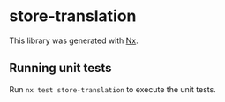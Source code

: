 # store-translation

This library was generated with [Nx](https://nx.dev).

## Running unit tests

Run `nx test store-translation` to execute the unit tests.
